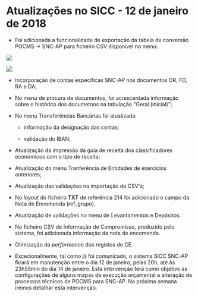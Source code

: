 # Atualizações no SICC - 12 de janeiro de 2018


- Foi adicionada a funcionalidade de exportação da tabela de conversão POCMS -> SNC-AP para ficheiro CSV disponivel no menu:

![](https://spmssicc.github.io/pages/markdown/atual_sist_12_jan.assets/atual_sist_12_jan-e2df309b.png)

![](https://spmssicc.github.io/pages/markdown/atual_sist_12_jan.assets/atual_sist_12_jan-6aec5e38.png)

- Incorporação de contas especificas SNC-AP nos documentos OR, FD, RA e DA;

- No menu de procura de documentos, foi acrescentada informação sobre o histórico dos documetnos na tabulação "Geral (inicial)";

 - No menu Transferências Bancárias foi atualizada:

   - informação da designação das contas;

   - validação do IBAN;

- Atualização da impressão da guia de receita dos classificadores económicos com o tipo de receita;

- Atualização do menu Tranferência de Entidades de exercicios anteriores;

- Atualização das validações na importação de CSV's;

 - No _layout_ do ficheiro **TXT** de referência 214 foi adicionado o campo da Nota de Encomenda (ref_grupo).

 - Atualização de validações no menu de Levantamentos e Depósitos.

 - No ficheiro CSV de Informação de Compromisso, produzido pelo sistema, foi adicionada informação da nota de encomenda.

 - Otimização da _performance_ dos registos de CE.

- Excecionalmente, tal como já foi comunicado, o sistema SICC SNC-AP ficará em manutenção entre o dia 12 de janeiro, pelas 20h, até às 23h59min do dia 14 de janeiro. Esta intervenção terá como objetivo as configurações de alguns mapas de execução orçamental e alteração de processos técnicos de POCMS para SNC-AP. Na próxima semana iremos detalhar esta intervenção.   
